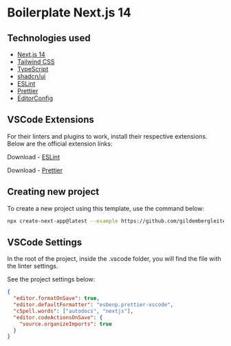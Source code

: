 # Boilerplate Next.js 14

## Technologies used

- [Next.js 14](https://nextjs.org/)
- [Tailwind CSS](https://tailwindcss.com/)
- [TypeScript](https://www.typescriptlang.org/)
- [shadcn/ui](https://ui.shadcn.com/)
- [ESLint](https://marketplace.visualstudio.com/items?itemName=dbaeumer.vscode-eslint)
- [Prettier](https://marketplace.visualstudio.com/items?itemName=esbenp.prettier-vscode)
- [EditorConfig]()

## VSCode Extensions

For their linters and plugins to work, install their respective extensions. Below are the official extension links:

Download - [ESLint](https://marketplace.visualstudio.com/items?itemName=dbaeumer.vscode-eslint)

Download - [Prettier](https://marketplace.visualstudio.com/items?itemName=esbenp.prettier-vscode)

## Creating new project

To create a new project using this template, use the command below:

```bash
npx create-next-app@latest --example https://github.com/gildembergleite/boirlerplate-next14-typescript-shadcn
```

## VSCode Settings

In the root of the project, inside the .vscode folder, you will find the file with the linter settings.

See the project settings below:

```json
{
  "editor.formatOnSave": true,
  "editor.defaultFormatter": "esbenp.prettier-vscode",
  "cSpell.words": ["autodocs", "nextjs"],
  "editor.codeActionsOnSave": {
    "source.organizeImports": true
  }
}
```
